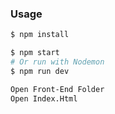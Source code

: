 ### Usage

```sh
$ npm install
```

```sh
$ npm start
# Or run with Nodemon
$ npm run dev

Open Front-End Folder
Open Index.Html